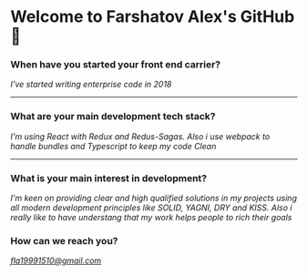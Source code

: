 # Welcome to Farshatov Alex's GitHub 👋

### When have you started your front end carrier?
*I've started writing enterprise code in 2018*

___
### What are your main development tech stack?
*I'm using React with Redux and Redus-Sagas. Also i use webpack to handle bundles and Typescript to keep my code Clean*
___

### What is your main interest in development?
*I'm keen on providing clear and high qualified solutions in my projects using all modern development principles like SOLID, YAGNI, DRY and KISS. Also i really like to have understang that my work helps people to rich their goals*

### How can we reach you?
*fla19991510@gmail.com*
